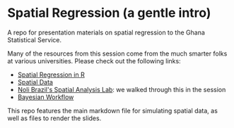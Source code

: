 # Spatial Regression (a gentle intro)
A repo for presentation materials on spatial regression to the Ghana Statistical Service.

Many of the resources from this session come from the much smarter folks at various universities. Please check out the following links:

- [Spatial Regression in R](http://www.geo.hunter.cuny.edu/~ssun/R-Spatial/spregression.html#spatial-autocorrelation)
- [Spatial Data](https://r-spatial.org/book/16-SpatialRegression.html)
- [Noli Brazil's Spatial Analysis Lab](https://crd230.github.io/lab8.html): we walked through this in the session
- [Bayesian Workflow](https://arxiv.org/abs/2011.01808)

This repo features the main markdown file for simulating spatial data, as well as files to render the slides.
